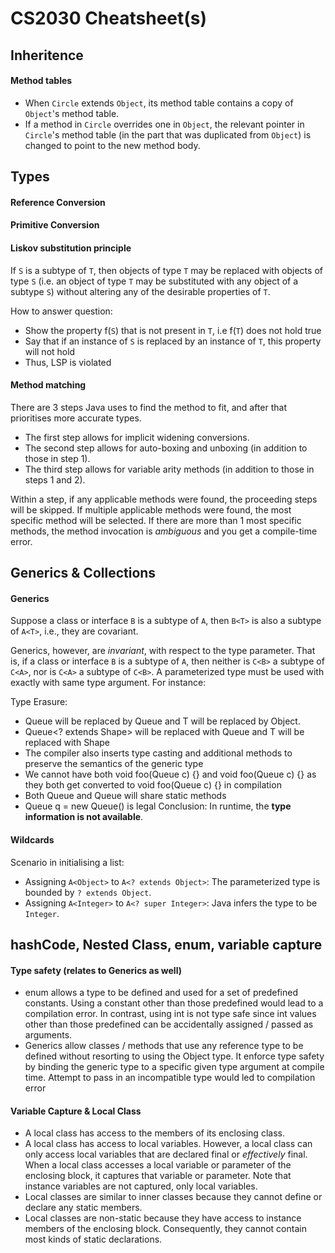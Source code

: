 # CS2030 Cheatsheet(s) 
## Inheritence
#### Method tables
- When `Circle` extends `Object`, its method table contains a copy of `Object`'s method table. 
- If a method in `Circle` overrides one in `Object`, the relevant pointer in `Circle`'s method table (in the part that was duplicated from `Object`) is changed to point to the new method body.

## Types
#### Reference Conversion
#### Primitive Conversion
#### Liskov substitution principle 
If `S` is a subtype of `T`, then objects of type `T` may be replaced with objects of type `S` (i.e. an object of type `T` may be substituted with any object of a subtype `S`) without altering any of the desirable properties of `T`.

How to answer question:
  - Show the property f(`S`) that is not present in `T`, i.e f(`T`) does not hold true
  - Say that if an instance of `S` is replaced by an instance of `T`, this property will not hold
  - Thus, LSP is violated
#### Method matching
There are 3 steps Java uses to find the method to fit, and after that prioritises more accurate types.
- The first step allows for implicit widening conversions.
- The second step allows for auto-boxing and unboxing (in addition to those in step 1).
- The third step allows for variable arity methods (in addition to those in steps 1 and 2).

Within a step, if any applicable methods were found, the proceeding steps will be skipped. If multiple applicable methods were found, the most specific method will be selected. If there are more than 1 most specific methods, the method invocation is _ambiguous_ and you get a compile-time error.


## Generics & Collections
#### Generics
Suppose a class or interface `B` is a subtype of `A`, then `B<T>` is also a subtype of `A<T>`, i.e., they are covariant.

Generics, however, are _invariant_, with respect to the type parameter.  That is, if a class or interface `B` is a subtype of `A`, then neither is `C<B>` a subtype of `C<A>`, nor is `C<A>` a subtype of `C<B>`.  A parameterized type must be used with exactly with same type argument.  For instance:

Type Erasure:
- Queue<Circle> will be replaced by Queue and T will be replaced by Object.
- Queue<? extends Shape> will be replaced with Queue and T will be replaced with Shape
- The compiler also inserts type casting and additional methods to preserve the semantics of the generic type
- We cannot have both void foo(Queue<Circle> c) {} and void foo(Queue<Point> c) {} as they both get converted to void foo(Queue c) {} in compilation 
- Both Queue<Point> and Queue<Circle> will share static methods
- Queue<Point> q = new Queue() is legal
Conclusion: In runtime, the **type information is not available**.

#### Wildcards
Scenario in initialising a list:
- Assigning `A<Object>` to `A<? extends Object>`: The parameterized type is bounded by `? extends Object`.
- Assigning `A<Integer>` to `A<? super Integer>`: Java infers the type to be `Integer`. 

## hashCode, Nested Class, enum, variable capture
#### Type safety (relates to Generics as well)
  - enum allows a type to be defined and used for a set of predefined constants. Using a constant other than those predefined would lead to a compilation error. In contrast, using int is not type safe since int values other than those predefined can be accidentally assigned / passed as arguments. 
  - Generics allow classes / methods that use any reference type to be defined without resorting to using the Object type. It enforce type safety by binding the generic type to a specific given type argument at compile time. Attempt to pass in an incompatible type would led to compilation error 
 
#### Variable Capture & Local Class
- A local class has access to the members of its enclosing class.
- A local class has access to local variables. However, a local class can only access local variables that are declared final or _effectively_ final. When a local class accesses a local variable or parameter of the enclosing block, it captures that variable or parameter. Note that instance variables are not captured, only local variables.
- Local classes are similar to inner classes because they cannot define or declare any static members.
- Local classes are non-static because they have access to instance members of the enclosing block. Consequently, they cannot contain most kinds of static declarations.
